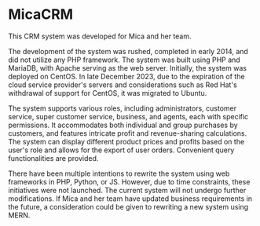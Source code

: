 # MicaCRM
This CRM system was developed for Mica and her team.

The development of the system was rushed, completed in early 2014, and did not utilize any PHP framework. The system was built using PHP and MariaDB, with Apache serving as the web server. Initially, the system was deployed on CentOS. In late December 2023, due to the expiration of the cloud service provider's servers and considerations such as Red Hat's withdrawal of support for CentOS, it was migrated to Ubuntu.

The system supports various roles, including administrators, customer service, super customer service, business, and agents, each with specific permissions. It accommodates both individual and group purchases by customers, and features intricate profit and revenue-sharing calculations. The system can display different product prices and profits based on the user's role and allows for the export of user orders. Convenient query functionalities are provided.

There have been multiple intentions to rewrite the system using web frameworks in PHP, Python, or JS. However, due to time constraints, these initiatives were not launched. The current system will not undergo further modifications. If Mica and her team have updated business requirements in the future, a consideration could be given to rewriting a new system using MERN.
